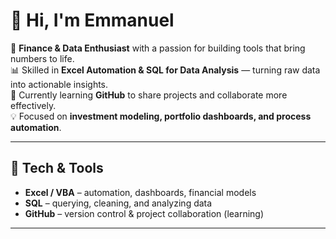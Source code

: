# 👋 Hi, I'm Emmanuel  

💼 **Finance & Data Enthusiast** with a passion for building tools that bring numbers to life.  
📊 Skilled in **Excel Automation & SQL for Data Analysis** — turning raw data into actionable insights.  
🚀 Currently learning **GitHub** to share projects and collaborate more effectively.  
💡 Focused on **investment modeling, portfolio dashboards, and process automation**.  

---

## 🔧 Tech & Tools  
- **Excel / VBA** – automation, dashboards, financial models  
- **SQL** – querying, cleaning, and analyzing data  
- **GitHub** – version control & project collaboration (learning)  

---
